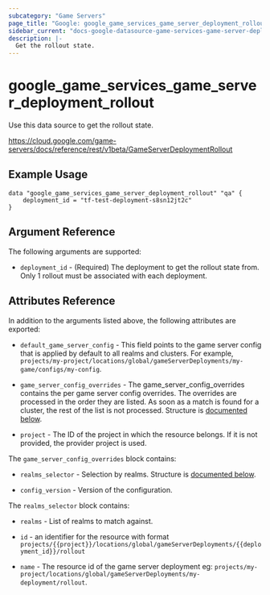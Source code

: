 ```yaml
---
subcategory: "Game Servers"
page_title: "Google: google_game_services_game_server_deployment_rollout"
sidebar_current: "docs-google-datasource-game-services-game-server-deployment-rollout"
description: |-
  Get the rollout state.
---
```


# google\_game\_services\_game\_server\_deployment\_rollout

Use this data source to get the rollout state. 

https://cloud.google.com/game-servers/docs/reference/rest/v1beta/GameServerDeploymentRollout

## Example Usage 


```hcl
data "google_game_services_game_server_deployment_rollout" "qa" {
    deployment_id = "tf-test-deployment-s8sn12jt2c"
}
```

## Argument Reference

The following arguments are supported:


* `deployment_id` - (Required)
  The deployment to get the rollout state from. Only 1 rollout must be associated with each deployment.


## Attributes Reference

In addition to the arguments listed above, the following attributes are exported:

* `default_game_server_config` -
  This field points to the game server config that is
  applied by default to all realms and clusters. For example,
  `projects/my-project/locations/global/gameServerDeployments/my-game/configs/my-config`.


* `game_server_config_overrides` -
  The game_server_config_overrides contains the per game server config
  overrides. The overrides are processed in the order they are listed. As
  soon as a match is found for a cluster, the rest of the list is not
  processed.  Structure is [documented below](#nested_game_server_config_overrides).

* `project` - The ID of the project in which the resource belongs.
    If it is not provided, the provider project is used.


<a name="nested_game_server_config_overrides"></a>The `game_server_config_overrides` block contains:

* `realms_selector` -
  Selection by realms.  Structure is [documented below](#nested_realms_selector).

* `config_version` -
  Version of the configuration.

<a name="nested_realms_selector"></a>The `realms_selector` block contains:

* `realms` -
  List of realms to match against.

* `id` - an identifier for the resource with format `projects/{{project}}/locations/global/gameServerDeployments/{{deployment_id}}/rollout`

* `name` -
  The resource id of the game server deployment
  eg: `projects/my-project/locations/global/gameServerDeployments/my-deployment/rollout`.
